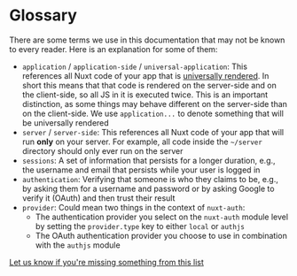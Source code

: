 # Glossary

There are some terms we use in this documentation that may not be known to every reader. Here is an explanation for some of them:
- `application` / `application-side` / `universal-application`: This references all Nuxt code of your app that is [universally rendered](https://nuxt.com/docs/guide/concepts/rendering#universal-rendering). In short this means that that code is rendered on the server-side and on the client-side, so all JS in it is executed twice. This is an important distinction, as some things may behave different on the server-side than on the client-side. We use `application...` to denote something that will be universally rendered
- `server` / `server-side`: This references all Nuxt code of your app that will run **only** on your server. For example, all code inside the `~/server` directory should only ever run on the server
- `sessions`: A set of information that persists for a longer duration, e.g., the username and email that persists while your user is logged in
- `authentication`: Verifying that someone is who they claims to be, e.g., by asking them for a username and password or by asking Google to verify it (OAuth) and then trust their result
- `provider`: Could mean two things in the context of `nuxt-auth`:
    - The authentication provider you select on the `nuxt-auth` module level by setting the `provider.type` key to either `local` or `authjs`
    - The OAuth authentication provider you choose to use in combination with the `authjs` module

[Let us know if you're missing something from this list](https://github.com/sidebase/nuxt-auth/v0.6/issues/new/choose)
